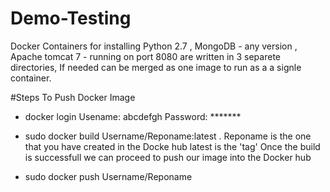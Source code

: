 # Demo-Testing
Docker Containers for installing Python 2.7 , MongoDB - any version , Apache tomcat 7 - running on port 8080 are written in 3 separete directories,
If needed can be merged as one image to run as a a signle container.

#Steps To Push Docker Image

- docker login
  Usename: abcdefgh
  Password: *******

- sudo docker build Username/Reponame:latest .
  Reponame is the one that you have created in the Docke hub
  latest is the 'tag'
  Once the build is successfull we can proceed to push our image into the Docker hub

- sudo docker push Username/Reponame
